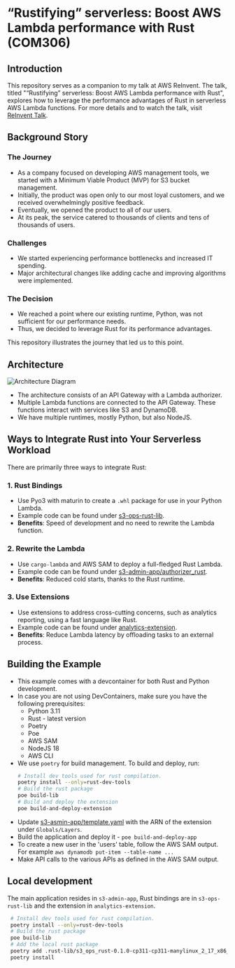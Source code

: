# “Rustifying” serverless: Boost AWS Lambda performance with Rust (COM306)

## Introduction
This repository serves as a companion to my talk at AWS ReInvent. The talk, titled "“Rustifying” serverless: Boost AWS Lambda performance with Rust", explores how to leverage the performance advantages of Rust in serverless AWS Lambda functions. For more details and to watch the talk, visit [ReInvent Talk](https://www.youtube.com/watch?v=Mdh_2PXe9i8).

## Background Story
### The Journey
- As a company focused on developing AWS management tools, we started with a Minimum Viable Product (MVP) for S3 bucket management.
- Initially, the product was open only to our most loyal customers, and we received overwhelmingly positive feedback.
- Eventually, we opened the product to all of our users.
- At its peak, the service catered to thousands of clients and tens of thousands of users.
  
### Challenges
- We started experiencing performance bottlenecks and increased IT spending.
- Major architectural changes like adding cache and improving algorithms were implemented.

### The Decision
- We reached a point where our existing runtime, Python, was not sufficient for our performance needs.
- Thus, we decided to leverage Rust for its performance advantages.

This repository illustrates the journey that led us to this point.

## Architecture
![Architecture Diagram](https://github.com/fun-with-serverless/rustifying-serverless/assets/110536677/7950f8d2-1e80-4681-8938-339ef6b203f6)

- The architecture consists of an API Gateway with a Lambda authorizer.
- Multiple Lambda functions are connected to the API Gateway. These functions interact with services like S3 and DynamoDB.
- We have multiple runtimes, mostly Python, but also NodeJS.

## Ways to Integrate Rust into Your Serverless Workload
There are primarily three ways to integrate Rust:

### 1. Rust Bindings
- Use Pyo3 with maturin to create a `.whl` package for use in your Python Lambda.
- Example code can be found under [s3-ops-rust-lib](./s3-ops-rust-lib).
- **Benefits**: Speed of development and no need to rewrite the Lambda function.

### 2. Rewrite the Lambda
- Use `cargo-lambda` and AWS SAM to deploy a full-fledged Rust Lambda.
- Example code can be found under [s3-admin-app/authorizer_rust](./s3-admin-app/authorizer_rust).
- **Benefits**: Reduced cold starts, thanks to the Rust runtime.

### 3. Use Extensions
- Use extensions to address cross-cutting concerns, such as analytics reporting, using a fast language like Rust.
- Example code can be found under [analytics-extension](./analytics-extension).
- **Benefits**: Reduce Lambda latency by offloading tasks to an external process.

## Building the Example
- This example comes with a devcontainer for both Rust and Python development.
- In case you are not using DevContainers, make sure you have the following prerequisites:
  - Python 3.11
  - Rust - latest version
  - Poetry
  - Poe 
  - AWS SAM
  - NodeJS 18
  - AWS CLI
- We use `poetry` for build management. To build and deploy, run:
  ```bash
  # Install dev tools used for rust compilation.
  poetry install --only=rust-dev-tools
  # Build the rust package
  poe build-lib
  # Build and deploy the extension
  poe build-and-deploy-extension
  ```
- Update [s3-asmin-app/template.yaml](./s3-admin-app/template.yaml) with the ARN of the extension under `Globals/Layers`.
- Build the application and deploy it - `poe build-and-deploy-app`
- To create a new user in the 'users' table, follow the AWS SAM output. For example `aws dynamodb put-item --table-name ...`
- Make API calls to the various APIs as defined in the AWS SAM output.

## Local development
The main application resides in `s3-admin-app`,  Rust bindings are in `s3-ops-rust-lib` and the extension in `analytics-extension`.
 ```bash
  # Install dev tools used for rust compilation.
  poetry install --only=rust-dev-tools
  # Build the rust package
  poe build-lib
  # Add the local rust package
  poetry add .rust-lib/s3_ops_rust-0.1.0-cp311-cp311-manylinux_2_17_x86_64.manylinux2014_x86_64.whl --group dev 
  poetry install
  ```
